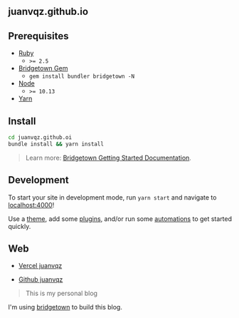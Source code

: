 ## juanvqz.github.io

## Prerequisites

- [Ruby](https://www.ruby-lang.org/en/downloads/)
  - `>= 2.5`
- [Bridgetown Gem](https://rubygems.org/gems/bridgetown)
  - `gem install bundler bridgetown -N`
- [Node](https://nodejs.org)
  - `>= 10.13`
- [Yarn](https://yarnpkg.com)

## Install

```sh
cd juanvqz.github.oi
bundle install && yarn install
```

> Learn more: [Bridgetown Getting Started Documentation](https://www.bridgetownrb.com/docs/).

## Development

To start your site in development mode, run `yarn start` and navigate to [localhost:4000](https://localhost:4000/)!

Use a [theme](https://github.com/topics/bridgetown-theme), add some [plugins](https://www.bridgetownrb.com/plugins/), and/or run some [automations](https://github.com/topics/bridgetown-automation) to get started quickly.

## Web

- [Vercel juanvqz](https://juanvqz.vercel.app/posts)

- [Github juanvqz](https://juanvqz.vercel.app/posts)

> This is my personal blog

I'm using [bridgetown](https://github.com/bridgetownrb/bridgetown) to build this blog.
